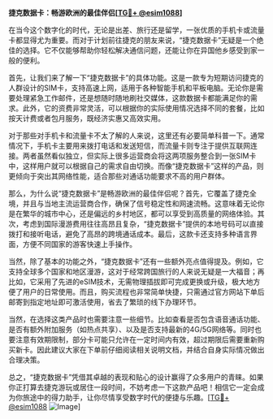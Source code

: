 **捷克数据卡：畅游欧洲的最佳伴侣[[TG💪+ @esim1088](https://t.me/s/esim1088)]**

在当今这个数字化的时代，无论是出差、旅行还是留学，一张优质的手机卡或流量卡都显得尤为重要。而对于计划前往捷克的朋友来说，“捷克数据卡”无疑是一个绝佳的选择。它不仅能够帮助你轻松解决通信问题，还能让你在异国他乡感受到家一般的便利。

首先，让我们来了解一下“捷克数据卡”的具体功能。这是一款专为短期访问捷克的人群设计的SIM卡，支持高速上网，适用于各种智能手机和平板电脑。无论你是需要处理紧急工作邮件，还是想随时随地刷社交媒体，这款数据卡都能满足你的需求。此外，它的资费非常灵活，可以根据你的实际使用情况选择不同的套餐，比如按天计费或者包月服务，既经济实惠又高效实用。

对于那些对手机卡和流量卡不太了解的人来说，这里还有必要简单科普一下。通常情况下，手机卡主要用来拨打电话和发送短信，而流量卡则专注于提供互联网连接。两者虽然看似独立，但实际上很多运营商会将这两项服务整合到一张SIM卡中，这样用户就可以根据自己的需求自由切换。而像“捷克数据卡”这样的产品，则更倾向于突出其网络性能，适合那些对通话功能要求不高的用户群体。

那么，为什么说“捷克数据卡”是畅游欧洲的最佳伴侣呢？首先，它覆盖了捷克全境，并且与当地主流运营商合作，确保了信号稳定性和网速流畅。这意味着无论你是在繁华的城市中心，还是偏远的乡村地区，都可以享受到高质量的网络体验。其次，考虑到国际漫游费用往往高昂且复杂，“捷克数据卡”提供的本地号码可以直接拨打和接听电话，避免了高昂的跨境通话成本。最后，这款卡还支持多种语言界面，方便不同国家的游客快速上手操作。

当然，除了基本的功能之外，“捷克数据卡”还有一些额外亮点值得提及。例如，它支持全球多个国家和地区漫游，这对于经常跨国旅行的人来说无疑是一大福音；再比如，它采用了先进的eSIM技术，无需物理插拔即可完成更换或升级，极大地方便了用户的日常使用。而且，购买流程也非常简单快捷，只需通过官方网站下单后邮寄到指定地址即可激活使用，省去了繁琐的线下办理环节。

当然，在选择这类产品时也需要注意一些细节。比如查看是否包含语音通话功能、是否有额外附加服务（如热点共享）、以及是否支持最新的4G/5G网络等。同时也要注意有效期限制，部分卡可能只允许在一定时间内有效，超过期限后需要重新购买新卡。因此建议大家在下单前仔细阅读相关说明文档，并结合自身实际情况做出合理决策。

总之，“捷克数据卡”凭借其卓越的表现和贴心的设计赢得了众多用户的青睐。如果你正打算去捷克游玩或居住一段时间，不妨考虑一下这款产品吧！相信它一定会成为你旅途中的得力助手，让你尽情享受数字时代的便捷与乐趣。[[TG💪+ @esim1088](https://t.me/s/esim1088) ![Image](https://i.postimg.cc/4NQfJmqS/Snipaste-2025-05-13-00-14-12.png)]